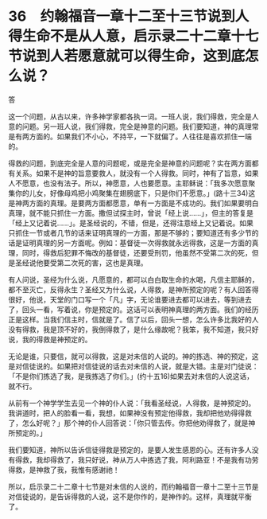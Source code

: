 # 36　约翰福音一章十二至十三节说到人得生命不是从人意，启示录二十二章十七节说到人若愿意就可以得生命，这到底怎么说？


答

这一个问题，从古以来，许多神学家都各执一词。一班人说，我们得救，完全是人意的问题。另一班人说，我们得救，完全是神意的问题。我们要知道，神的真理常是有两方面的。如果我们不小心，不持平，一下就偏了。人往往是喜欢抓住一端的。

得救的问题，到底完全是人意的问题呢，或是完全是神意的问题呢？实在两方面都有关系。如果不是神的旨意要救人，就没有一个人得救。同时，神有了旨意，如果人不愿意，也没有法子。所以，神愿意，人也要愿意。主耶稣说：「我多次愿意聚集你的儿女，好像母鸡把小鸡聚集在翅膀底下，只是你们不愿意。」(路十三34)这是神两方面的真理。是要两方面都愿意，单有一方面是不成功的。我们如果要明白真理，就不能只抓住一方面。撒但试探主时，曾说「经上说……」，但主的答复是「经上又记着说……」。是圣经说的，不错，但是，还得注意经上又记着说。如果只抓住一节或者几节的话来证明真理的一方面，那是不够的；要知道还有多少节的话是证明真理的另一方面呢。例如：基督徒一次得救就永远得救，这是一方面的真理，同时，得救后犯罪不悔改的基督徒，还要受刑罚，他虽然不受第二次的死，但是圣经说他要受第二次死的害，这也是真理。

有人问说，圣经为什么说，凡愿意的，都可以白白取生命的水喝，凡信主耶稣的，都不至灭亡，反得永生？圣经又为什么说，人得救，是神所预定的呢？有人回答得很好，他说，天堂的门口写一个「凡」字，无论谁要进去都可以进去，等到进去了，回头一看，写着说，你是预定的。这话可以表明神真理的两方面。我们的经历正是这样。当我们信主时，信就是了。信了以后，回头一想，怎么许多比我好的人没有得救，我是顶不好的，我倒得救了，是什么缘故呢？我笨，我不知道，我只好说，我的得救是神预定的。

无论是谁，只要信，就可以得救，这是对未信的人说的。神的拣选、神的预定，这是对信徒说的。如果把对信徒说的话去对未信的人说，就是大错。主是对门徒说：「不是你们拣选了我，是我拣选了你们。」(约十五16)如果去对未信的人说这话，就不行。

从前有一个神学学生去见一个神的仆人说：「我看圣经说，人得救，是神预定的。我讲道时，把人的脸看一看，我想，如果神没有预定他得救，我却把他劝得得救了，怎么好呢？」那个神的仆人回答说：「你只管去传。你把他劝得救了，就是神所预定的。」

我们要知道，神所以告诉信徒得救是预定的，是要人发生感恩的心。还有许多人没有得救，我却得救了，我只好说，神从万人中拣选了我，阿利路亚！不是我有功劳得救，是神救了我，我惟有感谢祂！

所以，启示录二十二章十七节是对未信的人说的，而约翰福音一章十二至十三节是对信徒说的，是告诉得救的人说，这不是你作的，是神作的。这样，真理就平衡了。